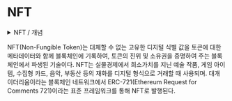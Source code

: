 # NFT

<details>

<summary>NFT / 개념</summary>



</details>

NFT(Non-Fungible Token)는 대체할 수 없는 고유한 디지털 식별 값을 토큰에 대한 메타데이터와 함께 블록체인에 기록하여, 토큰의 진위 및 소유권을 증명하여 주는 블록체인에서 파생된 기술이다. NFT는 실물경제에서 희소가치를 지닌 예술 작품, 게임 아이템, 수집형 카드, 음악, 부동산 등의 재화를 디지털 형식으로 거래할 때 사용되며. 대개 이더리움이라는 블록체인 네트워크에서 ERC-721(Ethereum Request for Comments 721)이라는 표준 프레임워크를 통해 NFT로 발행된다.
